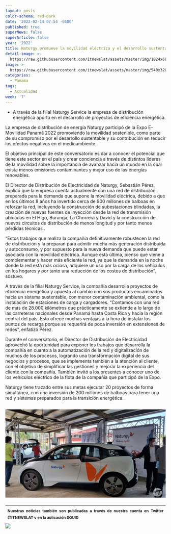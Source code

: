 ```yaml
---
layout: posts
color-schema: red-dark
date: '2022-02-14 07:54 -0500'
published: true
superNews: false
superArticle: false
year: '2022'
title: Naturgy promueve la movilidad eléctrica y el desarrollo sustentable
detail-image: >-
  https://raw.githubusercontent.com/itnewslat/assets/master/img/1024x680/carro-naturgy-g.jpg
image: >-
  https://raw.githubusercontent.com/itnewslat/assets/master/img/540x320/carro-naturgy-p.jpg
categories:
  - Panama
tags:
  - Actualidad
week: '7'
---
```

- A través de la filial Naturgy Service la empresa de distribución energética aporta en el desarrollo de proyectos de eficiencia energética.

La empresa de distribución de energía Naturgy participó de la Expo E-Movilidad Panamá 2022 promoviendo la movilidad sostenible, como parte de su compromiso por el desarrollo sustentable y su contribución en reducir los efectos negativos en el medioambiente.

El objetivo principal de este conversatorio es dar a conocer el potencial que tiene este sector en el país y crear conciencia a través de distintos líderes de la movilidad sobre la importancia de avanzar hacia un mundo en la cual exista menos emisiones contaminantes y mejor uso de las energías renovables.

El Director de Distribución de Electricidad de Naturgy, Sebastián Pérez, explicó que la empresa cuenta actualmente con una red de distribución preparada para la demanda que supone la movilidad eléctrica, debido a que en los últimos 8 años ha invertido cerca de 900 millones de balboas en reforzar la red, incluyendo la construcción de subestaciones blindadas, la creación de nuevas fuentes de inyección desde la red de transmisión ubicadas en El Higo, Burunga, La Chorrera y David y la construcción de nuevos circuitos de distribución de menos longitud y por tanto menos pérdidas técnicas .

“Estos trabajos que realiza la compañía definitivamente robustecen la red de distribución y la preparan para admitir mucha más generación distribuida y autoconsumo, y por supuesto para la nueva demanda que puede estar asociada con la movilidad eléctrica. Aunque esta última, pienso que viene a complementar y hacer más eficiente la red, ya que la demanda en la noche donde la red está más ociosa, adquiere un uso por la carga de los vehículos en los hogares y por tanto una reducción de los costos de distribución”, sostuvo.

A través de la filial Naturgy Service, la compañía desarrolla proyectos de eficiencia energética y apuesta al cambio con sus productos encaminados hacia un sistema sustentable, con menor contaminación ambiental, como la instalación de estaciones de carga y cargadores.
“Contamos con una red de más de 28.000 kilómetros que prácticamente se extiende a lo largo de las carreteras nacionales desde Panamá hasta Costa Rica y hacia la región central del país. Esto ofrece muchas ventajas a la hora de instalar los puntos de recarga porque se requerirá de poca inversión en extensiones de redes”, enfatizó Pérez.

Durante el conversatorio, el Director de Distribución de Electricidad aprovechó la oportunidad para exponer los trabajos que desarrolla la compañía en cuanto a la automatización de la red y digitalización de muchos de los procesos, logrando una transformación digital de sus negocios y procesos, que se implementa también a la atención al cliente, con el objetivo de simplificar las gestiones y mejorar la experiencia del cliente con la compañía. También invitó a los presentes a conocer uno de los vehículos eléctrico de la flota de la compañía que participó de la Expo.

Naturgy tiene trazado entre sus metas ejecutar 20 proyectos de forma simultánea, con una inversión de 200 millones de balboas para tener una red y sistemas preparados para la transición energética.

![](https://raw.githubusercontent.com/itnewslat/assets/master/img/540x320/carro-naturgy-p.jpg)

<table style="height: 42px;" width="569">
<tbody>
<tr>
<td style="text-align: justify;"><sub><strong>Nuestras noticias también son publicadas a través de nuestra cuenta en Twitter <a href="https://twitter.com/itnewslat?lang=es">@ITNEWSLAT</a> y en la aplicación <a href="https://squidapp.co/en/">SQUID</a></strong></sub></td>
</tr>
</tbody>
</table>

<img src="https://tracker.metricool.com/c3po.jpg?hash=56f88a41e39ab42c063cc51676587a04"/>